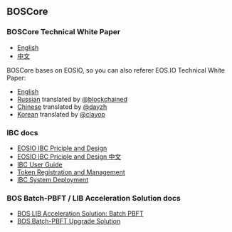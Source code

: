 BOSCore
------

### BOSCore Technical White Paper

- [English](BOSCoreTechnicalWhitePaper.md)
- [中文](BOSCoreTechnicalWhitePaper_zh.md) 

BOSCore bases on EOSIO, so you can also referer EOS.IO Technical White Paper:  
- [English](https://github.com/EOSIO/Documentation/blob/master/TechnicalWhitePaper.md)
- [Russian](https://github.com/EOSIO/Documentation/blob/master/ru-RU/TechnicalWhitePaper.md) translated by [@blockchained](https://steemit.com/@blockchained)
- [Chinese](https://github.com/EOSIO/Documentation/blob/master/zh-CN/TechnicalWhitePaper.md) translated by [@dayzh](https://steemit.com/@dayzh)
- [Korean](https://github.com/EOSIO/Documentation/blob/master/ko-KR/TechnicalWhitePaper.md) translated by [@clayop](https://steemit.com/@clayop)


### IBC docs
- [EOSIO IBC Priciple and Design](IBC/EOSIO_IBC_Priciple_and_Design.md)
- [EOSIO IBC Priciple and Design 中文](IBC/EOSIO_IBC_Priciple_and_Design_zh.md)
- [IBC User Guide](IBC/README.md)
- [Token Registration and Management](IBC/Token_Registration_and_Management.md)
- [IBC System Deployment](IBC/IBC_System_Deployment.md)

### BOS Batch-PBFT / LIB Acceleration Solution docs
- [BOS LIB Acceleration Solution: Batch PBFT](LIB/BOS_Batch_PBFT_I.md)
- [BOS Batch-PBFT Upgrade Solution](LIB/BOS_Batch_PBFT_II.md)



